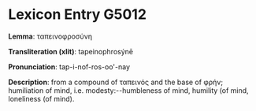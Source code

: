 # Lexicon Entry G5012

**Lemma**: ταπεινοφροσύνη

**Transliteration (xlit)**: tapeinophrosýnē

**Pronunciation**: tap-i-nof-ros-oo'-nay

**Description**:
from a compound of ταπεινός and the base of φρήν; humiliation of mind, i.e. modesty:--humbleness of mind, humility (of mind, loneliness (of mind).
